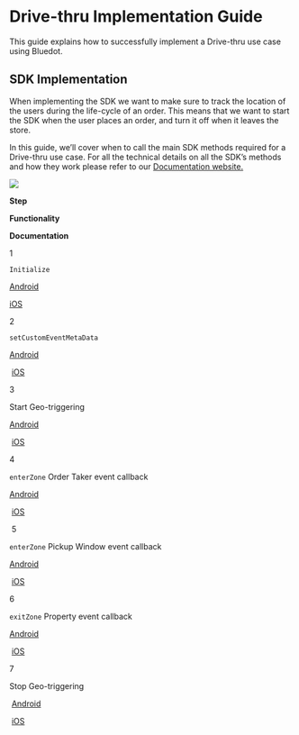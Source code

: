 Drive-thru Implementation Guide
===============================

This guide explains how to successfully implement a Drive-thru use case using Bluedot.

SDK Implementation
------------------

When implementing the SDK we want to make sure to track the location of the users during the life-cycle of an order. This means that we want to start the SDK when the user places an order, and turn it off when it leaves the store.

In this guide, we’ll cover when to call the main SDK methods required for a Drive-thru use case. For all the technical details on all the SDK’s methods and how they work please refer to our [Documentation website.](https://docs.bluedot.io/)

![](https://docs.google.com/drawings/d/e/2PACX-1vS2MVYfAPOE0H-vohfxPaT42vdxC7IRIzKwmRLJOdOn06lpo8OdRtVaDdDoSHm9ubB2xoQaS3ppxGOy/pub?w=2698&h=1570)

**Step**

**Functionality**

**Documentation**

1

`Initialize`

[Android](https://docs.bluedot.io/android-sdk/android-quick-start/)

[iOS](https://docs.bluedot.io/ios-sdk/ios-quick-start/)

2

`setCustomEventMetaData`

[Android](https://docs.bluedot.io/custom-event-metadata/)

 [iOS](https://docs.bluedot.io/custom-event-metadata/)

3

Start Geo-triggering

[Android](https://docs.bluedot.io/android-sdk/android-geo-triggering/)

 [iOS](https://docs.bluedot.io/ios-sdk/ios-geo-triggering/)

4

`enterZone` Order Taker event callback

[Android](https://docs.bluedot.io/android-sdk/android-geo-triggering/)

 [iOS](https://docs.bluedot.io/ios-sdk/ios-geo-triggering/)

 5

`enterZone` Pickup Window event callback

[Android](https://docs.bluedot.io/android-sdk/android-geo-triggering/)

 [iOS](https://docs.bluedot.io/ios-sdk/ios-geo-triggering/)

6

`exitZone` Property event callback

[Android](https://docs.bluedot.io/android-sdk/android-geo-triggering/)

 [iOS](https://docs.bluedot.io/ios-sdk/ios-geo-triggering/)

7

Stop Geo-triggering

 [Android](https://docs.bluedot.io/android-sdk/android-geo-triggering/)

 [iOS](https://docs.bluedot.io/ios-sdk/ios-geo-triggering/)